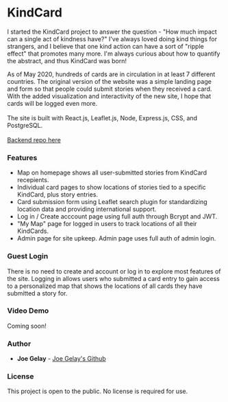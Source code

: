 # KindCard

I started the KindCard project to answer the question - "How much impact can a single act of kindness have?" I've always loved doing kind things for strangers, and I believe that one kind action can have a sort of "ripple effect" that promotes many more. I'm always curious about how to quantify the abstract, and thus KindCard was born! 

As of May 2020, hundreds of cards are in circulation in at least 7 different countries. The original version of the website was a simple landing page and form so that people could submit stories when they received a card. With the added visualization and interactivity of the new site, I hope that cards will be logged even more. 
<br />
<br />
The site is built with React.js, Leaflet.js, Node, Express.js, CSS, and PostgreSQL.
<br />
<br />
[Backend repo here](https://github.com/joegelay/kindcard-backend)

### Features 

- Map on homepage shows all user-submitted stories from KindCard recepients. 
- Individual card pages to show locations of stories tied to a specific KindCard, plus story entries.
- Card submission form using Leaflet search plugin for standardizing location data and providing international support.
- Log in / Create acccount page using full auth through Bcrypt and JWT. 
- "My Map" page for logged in users to track locations of all their KindCards.
- Admin page for site upkeep. Admin page uses full auth of admin login. 

### Guest Login

There is no need to create and account or log in to explore most features of the site. Logging in allows users who submitted a card entry to gain access to a personalized map that shows the locations of all cards they have submitted a story for. 

### Video Demo

Coming soon!

<!-- [![KindCard Walk-through Video](https://img.youtube.com/vi/Hp6zfkOzCyA/0.jpg)](https://www.youtube.com/watch?v=Hp6zfkOzCyA) -->

### Author

* **Joe Gelay** - [Joe Gelay's Github](https://github.com/joegelay)

### License

This project is open to the public. No license is required for use.